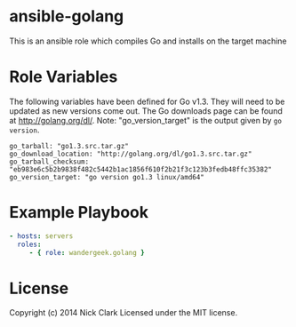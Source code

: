 # ansible-golang

This is an ansible role which compiles Go and installs on the target machine

# Role Variables

The following variables have been defined for Go v1.3.  They will need to be updated as new versions come out. The Go downloads page can be found at http://golang.org/dl/. Note: "go_version_target" is the output given by `go version`.

```
go_tarball: "go1.3.src.tar.gz"
go_download_location: "http://golang.org/dl/go1.3.src.tar.gz"
go_tarball_checksum: "eb983e6c5b2b9838f482c5442b1ac1856f610f2b21f3c123b3fedb48ffc35382"
go_version_target: "go version go1.3 linux/amd64"
```

# Example Playbook

```yaml
- hosts: servers
  roles:
     - { role: wandergeek.golang }
```

# License

Copyright (c) 2014 Nick Clark
Licensed under the MIT license.
